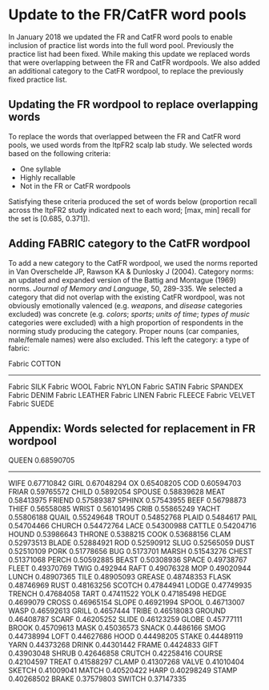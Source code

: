 # Update to the FR/CatFR word pools

In January 2018 we updated the FR and CatFR word pools to enable inclusion of
practice list words into the full word pool. Previously the practice list had
been fixed. While making this update we replaced words that were overlapping
between the FR and CatFR wordpools. We also added an additional category to the
CatFR wordpool, to replace the previously fixed practice list.

## Updating the FR wordpool to replace overlapping words

To replace the words that overlapped between the FR and CatFR word pools, we
used words from the ltpFR2 scalp lab study. We selected words based on the
following criteria:

-   One syllable
-   Highly recallable
-   Not in the FR or CatFR wordpools

Satisfying these criteria produced the set of words below (proportion recall
across the ltpFR2 study indicated next to each word; \[max, min\] recall for the
set is \[0.685, 0.371\]).

## Adding FABRIC category to the CatFR wordpool

To add a new category to the CatFR wordpool, we used the norms reported in Van
Overschelde JP, Rawson KA & Dunlosky J (2004). Category norms: an updated and
expanded version of the Battig and Montague (1969) norms.  *Journal of Memory
and Language*, 50, 289-335. We selected a category that did not overlap with the
existing CatFR wordpool, was not obviously emotionally valenced (e.g. *weapons*,
and *disease* categories excluded) was concrete (e.g. *colors*; *sports*; *units
of time*; *types of music* categories were excluded) with a high proportion of
respondents in the norming study producing the category. Proper nouns (car
companies, male/female names) were also excluded. This left the category: a type
of fabric:

  Fabric   COTTON
  -------- ---------
  Fabric   SILK
  Fabric   WOOL
  Fabric   NYLON
  Fabric   SATIN
  Fabric   SPANDEX
  Fabric   DENIM
  Fabric   LEATHER
  Fabric   LINEN
  Fabric   FLEECE
  Fabric   VELVET
  Fabric   SUEDE

## Appendix: Words selected for replacement in FR wordpool

  QUEEN    0.68590705
  -------- ------------
  WIFE     0.67710842
  GIRL     0.67048294
  OX       0.65408205
  COD      0.60594703
  FRIAR    0.59765572
  CHILD    0.5892054
  SPOUSE   0.58839628
  MEAT     0.58413975
  FRIEND   0.57589387
  SPHINX   0.57543955
  BEEF     0.56798873
  THIEF    0.56558085
  WRIST    0.56101495
  CRIB     0.55865249
  YACHT    0.55806188
  QUAIL    0.55249648
  TROUT    0.54852768
  PLAID    0.5484617
  PAIL     0.54704466
  CHURCH   0.54472764
  LACE     0.54300988
  CATTLE   0.54204716
  HOUND    0.53986643
  THRONE   0.5388215
  COOK     0.53688156
  CLAM     0.52973513
  BLADE    0.52884921
  ROD      0.52590912
  SLUG     0.52565059
  DUST     0.52510109
  PORK     0.51778656
  BUG      0.5173701
  MARSH    0.51543276
  CHEST    0.51371068
  PERCH    0.50592885
  BEAST    0.50308936
  SPACE    0.49738767
  FLEET    0.49370769
  TWIG     0.492944
  RAFT     0.49076328
  MOP      0.49020944
  LUNCH    0.48907365
  TILE     0.48905093
  GREASE   0.48748353
  FLASK    0.48746969
  RUST     0.48163256
  SCOTCH   0.47844941
  LODGE    0.47749935
  TRENCH   0.47684058
  TART     0.47411522
  YOLK     0.47185498
  HEDGE    0.4699079
  CROSS    0.46965154
  SLOPE    0.46921994
  SPOOL    0.46713007
  WASP     0.46592613
  GRILL    0.4657444
  TRIBE    0.46518083
  GROUND   0.46408787
  SCARF    0.46205252
  SLIDE    0.46123259
  GLOBE    0.45777111
  BROOK    0.45709613
  MASK     0.45036573
  SNACK    0.4486166
  SMOG     0.44738994
  LOFT     0.44627686
  HOOD     0.44498205
  STAKE    0.44489119
  YARN     0.44373268
  DRINK    0.44301442
  FRAME    0.4424833
  GIFT     0.43903048
  SHRUB    0.42646858
  CRUTCH   0.42258416
  COURSE   0.42104597
  TREAT    0.41588297
  CLAMP    0.41307268
  VALVE    0.41010404
  SKETCH   0.41009041
  MATCH    0.40520422
  HARP     0.40298249
  STAMP    0.40268502
  BRAKE    0.37579803
  SWITCH   0.37147335
